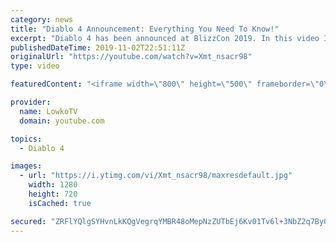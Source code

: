 ```yaml
---
category: news
title: "Diablo 4 Announcement: Everything You Need To Know!"
excerpt: "Diablo 4 has been announced at BlizzCon 2019. In this video I go over everything you need to know about this upcoming Blizzard Entertainment game."
publishedDateTime: 2019-11-02T22:51:11Z
originalUrl: "https://youtube.com/watch?v=Xmt_nsacr98"
type: video

featuredContent: "<iframe width=\"800\" height=\"500\" frameborder=\"0\" src=\"https://www.youtube.com/embed/Xmt_nsacr98\" allow=\"accelerometer; autoplay; encrypted-media; gyroscope; picture-in-picture\" allowfullscreen></iframe>"

provider:
  name: LowkoTV
  domain: youtube.com

topics:
  - Diablo 4

images:
  - url: "https://i.ytimg.com/vi/Xmt_nsacr98/maxresdefault.jpg"
    width: 1280
    height: 720
    isCached: true

secured: "ZRFlYQlgSYHvnLkKQgVegrqYMBR48oMepNzZUTbEj6Kv01Tv6l+3NbZ2q7By0+pGmlFFPhUAj758/EPVq0VGq6cyoF+sNdbs6RE+30yP7vCgpi7kYNMT8fmvR9oqtzYjXGs4JxrhYkrhtrI+cxWGyGIJXVZ8HRT8JXe19eDGmvsfOgDc0Hla+p07BhzVd6h1vcpO754QFC2Dzte1Lc+fpsON2Kzu/wLdJMTryOGYd1H7qRKT4OMgYKg2ihMFafHDP+XdGFxtqMqbFbTUO29tThbhB7V3qh/404A9afem/RIcnKlenZMvMRrJp0E7isixIdEU5denG04TDr8WSLGb6bEolWQFIZlOTUAbDzqMmWE9ok0XJ4Asc2HEu3xeUgGTEREKAL7juuqvfguhthsAhy9opQTm6IL5wB2qlshl8rckWAYB7/H328x0goEEpXUz;xdNAh9ccDSN9G6tRp6SymQ=="
---
```


